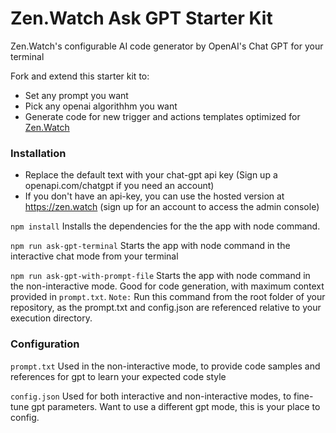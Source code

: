 # Zen.Watch Ask GPT Starter Kit
Zen.Watch's configurable AI code generator by OpenAI's Chat GPT for your terminal 

Fork and extend this starter kit to:
- Set any prompt you want
- Pick any openai algorithhm you want
- Generate code for new trigger and actions templates optimized for [Zen.Watch](https://zen.watch)

### Installation
- Replace the default text with your chat-gpt api key (Sign up a openapi.com/chatgpt if you need an account)
- If you don't have an api-key, you can use the hosted version at https://zen.watch (sign up for an account to access the admin console)

``` npm install ```
Installs the dependencies for the the app with node command.

``` npm run ask-gpt-terminal ```
Starts the app with node command in the interactive chat mode from your terminal

``` npm run ask-gpt-with-prompt-file ```
Starts the app with node command in the non-interactive mode. Good for code generation, with maximum context provided in `prompt.txt`. `Note:` Run this command from the root folder of your repository, as the prompt.txt and config.json are referenced relative to your execution directory.

### Configuration

``` prompt.txt ```
Used in the non-interactive mode, to provide code samples and references for gpt to learn your expected code style

``` config.json ```
Used for both interactive and non-interactive modes, to fine-tune gpt parameters. Want to use a different gpt mode, this is your place to config.



